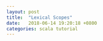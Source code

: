 ```yaml
---
layout: post
title:  "Lexical Scopes"
date:   2018-06-14 19:20:18 +0800
categories: scala tutorial
---
```


